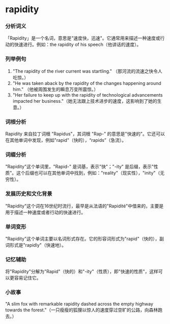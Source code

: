 # rapidity

### 分析词义

  

「Rapidity」是一个名词，意思是"速度快，迅速"。它通常用来描述一种速度或行动的快速进行。例如：the rapidity of his speech（他讲话的速度）。

  

### 列举例句

  

1.  "The rapidity of the river current was startling." （那河流的流速之快令人吃惊。）
2.  "He was taken aback by the rapidity of the changes happening around him." （他被周围发生的瞬息万变所震惊。）
3.  "Her failure to keep up with the rapidity of technological advancements impacted her business."（她无法跟上技术进步的速度，这影响到了她的生意。）

  

### 词根分析

  

Rapidity 来自拉丁词根 "Rapidus"，其词根 "Rap-" 的意思是"快速的"。它还可以在其他单词中发现，例如"rapid"（快的），“rapids”（急流）。

  

### 词缀分析

  

"Rapidity"这个单词里，"Rapid-" 是词基，表示"快"；"-ity" 是后缀，表示"性质"。这个后缀也可以在其他单词中找到，例如："reality"（现实性），"inity"（无穷性）。

  

### 发展历史和文化背景

  

"Rapidity"这个词在16世纪时流行，最早是从法语的"Rapidité"中借来的，主要是用于描述一种速度或者行动的快速进行。

  

### 单词变形

  

"Rapidity"这个单词主要以名词形式存在。它的形容词形式为"rapid"（快的），副词形式是"rapidly"（快速地）。

  

### 记忆辅助

  

将"Rapidity"分解为"Rapid"（快的）和"-ity"（性质），即"快速的性质"，这样可以更容易记住它。

  

### 小故事

  

"A slim fox with remarkable rapidity dashed across the empty highway towards the forest."（一只瘦瘦的狐狸以惊人的速度穿过空旷的公路，向森林跑去。）
